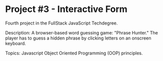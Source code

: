 # Project #3 - Interactive Form

Fourth project in the FullStack JavaScript Techdegree.

Description: A browser-based word guessing game: "Phrase Hunter." The player has to guess a hidden phrase by clicking letters on an onscreen keyboard.

Topics: Javascript Object Oriented Programming (OOP) principles.
